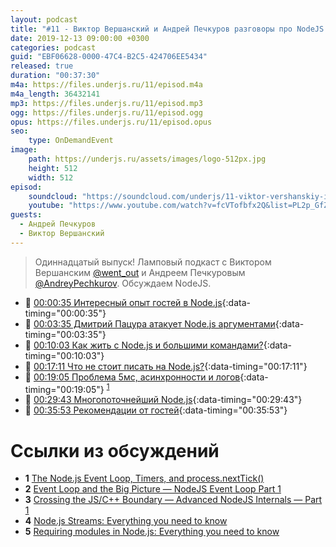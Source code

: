 ```yaml
---
layout: podcast
title: "#11 - Виктор Вершанский и Андрей Печкуров разговоры про NodeJS [Ламповый]"
date: 2019-12-13 09:00:00 +0300
categories: podcast
guid: "EBF06628-0000-47C4-B2C5-424706EE5434"
released: true
duration: "00:37:30"
m4a: https://files.underjs.ru/11/episod.m4a
m4a_length: 36432141
mp3: https://files.underjs.ru/11/episod.mp3
ogg: https://files.underjs.ru/11/episod.ogg
opus: https://files.underjs.ru/11/episod.opus
seo:
    type: OnDemandEvent
image:
    path: https://underjs.ru/assets/images/logo-512px.jpg
    height: 512
    width: 512
episod:
    soundcloud: "https://soundcloud.com/underjs/11-viktor-vershanskiy-i-andrey-pechkurov-lampovyy"
    youtube: "https://www.youtube.com/watch?v=fcVTofbfx2Q&list=PL2p_GfZz-_1OWXrKUZRBc8LzMz5FJNXW7"
guests:
  - Андрей Печкуров
  - Виктор Вершанский
---
```


> Одиннадцатый выпуск! Ламповый подкаст с Виктором Вершанским [@went_out](https://twitter.com/went_out) и Андреем Печкуровым [@AndreyPechkurov](https://twitter.com/AndreyPechkurov). Обсуждаем NodeJS.

- 🤔 [00:00:35 Интересный опыт гостей в Node.js](#){:data-timing="00:00:35"}
- 🤔 [00:03:35 Дмитрий Пацура атакует Node.js аргументами](#){:data-timing="00:03:35"}
- 🤔 [00:10:03 Как жить с Node.js и большими командами?](#){:data-timing="00:10:03"}
- 🤔 [00:17:11 Что не стоит писать на Node.js?](#){:data-timing="00:17:11"}
- 🤔 [00:19:05 Проблема 5мс, асинхронности и логов](#){:data-timing="00:19:05"} <sup>[1](#note1)</sup>
- 🤔 [00:29:43 Многопоточнейший Node.js](#){:data-timing="00:29:43"}
- 🤔 [00:35:53 Рекомендации от гостей](#){:data-timing="00:35:53"}

# Ссылки из обсуждений

- <b id="note1">1</b> [The Node.js Event Loop, Timers, and process.nextTick()](https://nodejs.org/en/docs/guides/event-loop-timers-and-nexttick/)
- <b id="note2">2</b> [Event Loop and the Big Picture — NodeJS Event Loop Part 1](https://blog.insiderattack.net/event-loop-and-the-big-picture-nodejs-event-loop-part-1-1cb67a182810)
- <b id="note3">3</b> [Crossing the JS/C++ Boundary — Advanced NodeJS Internals — Part 1](https://blog.insiderattack.net/crossing-the-js-c-boundary-advanced-nodejs-internals-part-1-cb52957758d8)
- <b id="note4">4</b> [Node.js Streams: Everything you need to know](https://www.freecodecamp.org/news/node-js-streams-everything-you-need-to-know-c9141306be93/)
- <b id="note5">5</b> [Requiring modules in Node.js: Everything you need to know](https://www.freecodecamp.org/news/requiring-modules-in-node-js-everything-you-need-to-know-e7fbd119be8/)